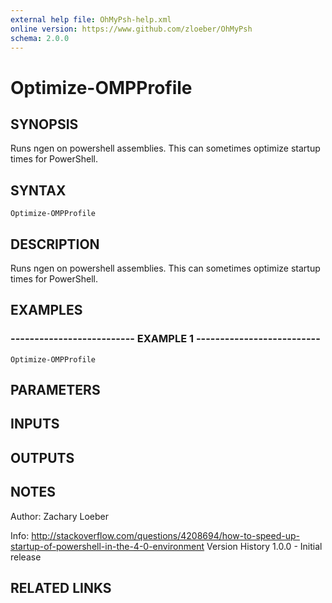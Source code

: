 ```yaml
---
external help file: OhMyPsh-help.xml
online version: https://www.github.com/zloeber/OhMyPsh
schema: 2.0.0
---
```


# Optimize-OMPProfile

## SYNOPSIS
Runs ngen on powershell assemblies.
This can sometimes optimize startup times for PowerShell.

## SYNTAX

```
Optimize-OMPProfile
```

## DESCRIPTION
Runs ngen on powershell assemblies.
This can sometimes optimize startup times for PowerShell.

## EXAMPLES

### -------------------------- EXAMPLE 1 --------------------------
```
Optimize-OMPProfile
```

## PARAMETERS

## INPUTS

## OUTPUTS

## NOTES
Author: Zachary Loeber


Info: http://stackoverflow.com/questions/4208694/how-to-speed-up-startup-of-powershell-in-the-4-0-environment
Version History
1.0.0 - Initial release

## RELATED LINKS

